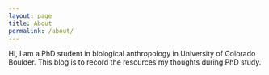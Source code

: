 ```yaml
---
layout: page
title: About
permalink: /about/
---
```

Hi, I am a PhD student in biological anthropology in University of Colorado Boulder.
This blog is to record the resources my thoughts during PhD study.
